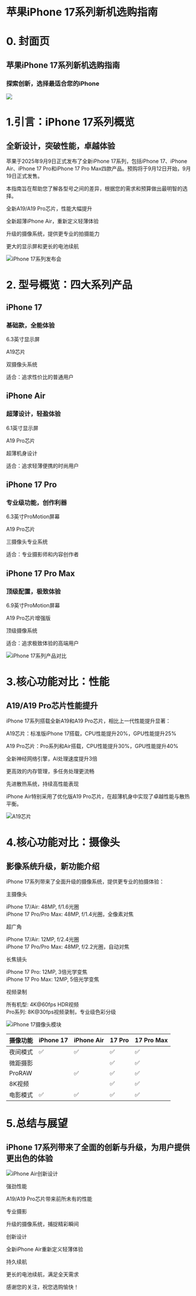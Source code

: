 # 苹果iPhone 17系列新机选购指南
# 0. 封面页

## 苹果iPhone 17系列新机选购指南

### 探索创新，选择最适合您的iPhone
![](https://private-us-east-1.manuscdn.com/sessionFile/EdmLDGoBnHwdjbhi8YqxVk/sandbox/slides_resource_is1s9z48qctfc2kq347jx-0517f971-e2b-prod-aws_1757575765540_na1fn_L2hvbWUvdWJ1bnR1L3VwbG9hZC9zZWFyY2hfaW1hZ2VzL2RYR212OEJPMmRrNg.jpg?x-oss-process=image/resize,w_1560,h_1560/format,webp&Expires=1798761600&Policy=eyJTdGF0ZW1lbnQiOlt7IlJlc291cmNlIjoiaHR0cHM6Ly9wcml2YXRlLXVzLWVhc3QtMS5tYW51c2Nkbi5jb20vc2Vzc2lvbkZpbGUvRWRtTERHb0JuSHdkamJoaThZcXhWay9zYW5kYm94L3NsaWRlc19yZXNvdXJjZV9pczFzOXo0OHFjdGZjMmtxMzQ3angtMDUxN2Y5NzEtZTJiLXByb2QtYXdzXzE3NTc1NzU3NjU1NDBfbmExZm5fTDJodmJXVXZkV0oxYm5SMUwzVndiRzloWkM5elpXRnlZMmhmYVcxaFoyVnpMMlJZUjIxMk9FSlBNbVJyTmcuanBnP3gtb3NzLXByb2Nlc3M9aW1hZ2UvcmVzaXplLHdfMTU2MCxoXzE1NjAvZm9ybWF0LHdlYnAiLCJDb25kaXRpb24iOnsiRGF0ZUxlc3NUaGFuIjp7IkFXUzpFcG9jaFRpbWUiOjE3OTg3NjE2MDB9fX1dfQ__&Key-Pair-Id=K2HSFNDJXOU9YS&Signature=qSzBCN0tf8WKs9wiSXKZfoJ2ZH19HtzKmYJO~dpHWXM1feYfuD7qTSzVhcWI1zMJROy1rT4mwqf-nZUq2C8~cKSbLjUdyJOK1IrzK~4vCCvhGkdZ06Za3UTBfoCvnSMgv91RZN3u9PFKe82xnRRXZomlmWUGm2Zcmhrp76bF3ggU3-MMcCcrV~Zorx0gvljwBlrQG~ky6G8rHqawaCSObQKfHZE9vaF9q3~qPksuXsg~QDovvFVE5f99njFWeko9fD550Ak515q3XOLB4KnTHR3SxU~tN351Y3ND8ohkOsHYnyiXPLcrQz5BGYmDSQ883cZ~67tEukIdJRID1C48oQ__)

  

# 1.引言：iPhone 17系列概览

## 全新设计，突破性能，卓越体验

苹果于2025年9月9日正式发布了全新iPhone 17系列，包括iPhone 17、iPhone Air、iPhone 17 Pro和iPhone 17 Pro Max四款产品。预购将于9月12日开始，9月19日正式发售。

本指南旨在帮助您了解各型号之间的差异，根据您的需求和预算做出最明智的选择。

全新A19/A19 Pro芯片，性能大幅提升

全新超薄iPhone Air，重新定义轻薄体验

升级的摄像系统，提供更专业的拍摄能力

更大的显示屏和更长的电池续航

![iPhone 17系列发布会](https://private-us-east-1.manuscdn.com/sessionFile/EdmLDGoBnHwdjbhi8YqxVk/sandbox/slides_resource_is1s9z48qctfc2kq347jx-0517f971-e2b-prod-aws_1757575822447_na1fn_L2hvbWUvdWJ1bnR1L3VwbG9hZC9zZWFyY2hfaW1hZ2VzL1d6N3lEaTlyUlg3Vg.jpg?x-oss-process=image/resize,w_1560,h_1560/format,webp&Expires=1798761600&Policy=eyJTdGF0ZW1lbnQiOlt7IlJlc291cmNlIjoiaHR0cHM6Ly9wcml2YXRlLXVzLWVhc3QtMS5tYW51c2Nkbi5jb20vc2Vzc2lvbkZpbGUvRWRtTERHb0JuSHdkamJoaThZcXhWay9zYW5kYm94L3NsaWRlc19yZXNvdXJjZV9pczFzOXo0OHFjdGZjMmtxMzQ3angtMDUxN2Y5NzEtZTJiLXByb2QtYXdzXzE3NTc1NzU4MjI0NDdfbmExZm5fTDJodmJXVXZkV0oxYm5SMUwzVndiRzloWkM5elpXRnlZMmhmYVcxaFoyVnpMMWQ2TjNsRWFUbHlVbGczVmcuanBnP3gtb3NzLXByb2Nlc3M9aW1hZ2UvcmVzaXplLHdfMTU2MCxoXzE1NjAvZm9ybWF0LHdlYnAiLCJDb25kaXRpb24iOnsiRGF0ZUxlc3NUaGFuIjp7IkFXUzpFcG9jaFRpbWUiOjE3OTg3NjE2MDB9fX1dfQ__&Key-Pair-Id=K2HSFNDJXOU9YS&Signature=JNlyDxYQuXWioEQQmsbYnfjvw6EHqQspcc6El8EX~mmATh2akpLOM1xpV9LxK4CEsfZ8PSPXmWsmGg1z9A-irTY75pkI0sTkSvsNjIJTyYUTYxVTZx8BLmti6e--PMFld~EmxRuLbnXHL2MWIU5U5MTE00egl70Lo5w5p1sGdjF9C5GRekIxrk6IItdSUF-SCo58AgLVQKFkdc1LLoLmPSX-Ku-PXQmQl-H8g9Z2Hg97hdVCdpXnqfsGjCV21-lG60mPjLWrhlKzv1HrBagjJWjHedT~ayM1AoHn6ipP~Cg9vpnRXXmvGvzj6QcqWaDT~vxkU2APu0wdnyW0xOpqyg__)

# 2. 型号概览：四大系列产品

## iPhone 17

### 基础款，全能体验

6.3英寸显示屏

A19芯片

双摄像头系统

适合：追求性价比的普通用户

## iPhone Air

### 超薄设计，轻盈体验

6.1英寸显示屏

A19 Pro芯片

超薄机身设计

适合：追求轻薄便携的时尚用户

## iPhone 17 Pro

### 专业级功能，创作利器

6.3英寸ProMotion屏幕

A19 Pro芯片

三摄像头专业系统

适合：专业摄影师和内容创作者

## iPhone 17 Pro Max

### 顶级配置，极致体验

6.9英寸ProMotion屏幕

A19 Pro芯片增强版

顶级摄像系统

适合：追求极致体验的高端用户

![iPhone 17系列产品对比](https://private-us-east-1.manuscdn.com/sessionFile/EdmLDGoBnHwdjbhi8YqxVk/sandbox/slides_resource_is1s9z48qctfc2kq347jx-0517f971-e2b-prod-aws_1757575959853_na1fn_L2hvbWUvdWJ1bnR1L3VwbG9hZC9zZWFyY2hfaW1hZ2VzL0RwZld6ZHB3VU9tYQ.jpg?x-oss-process=image/resize,w_1560,h_1560/format,webp&Expires=1798761600&Policy=eyJTdGF0ZW1lbnQiOlt7IlJlc291cmNlIjoiaHR0cHM6Ly9wcml2YXRlLXVzLWVhc3QtMS5tYW51c2Nkbi5jb20vc2Vzc2lvbkZpbGUvRWRtTERHb0JuSHdkamJoaThZcXhWay9zYW5kYm94L3NsaWRlc19yZXNvdXJjZV9pczFzOXo0OHFjdGZjMmtxMzQ3angtMDUxN2Y5NzEtZTJiLXByb2QtYXdzXzE3NTc1NzU5NTk4NTNfbmExZm5fTDJodmJXVXZkV0oxYm5SMUwzVndiRzloWkM5elpXRnlZMmhmYVcxaFoyVnpMMFJ3WmxkNlpIQjNWVTl0WVEuanBnP3gtb3NzLXByb2Nlc3M9aW1hZ2UvcmVzaXplLHdfMTU2MCxoXzE1NjAvZm9ybWF0LHdlYnAiLCJDb25kaXRpb24iOnsiRGF0ZUxlc3NUaGFuIjp7IkFXUzpFcG9jaFRpbWUiOjE3OTg3NjE2MDB9fX1dfQ__&Key-Pair-Id=K2HSFNDJXOU9YS&Signature=B9bQ7H3YSxTpFPQJYhR-FrBUz2rzL~Td-vBAROYoad9UU49wwwTxDtB2InaQNc8so76yT9FQ8s9LgknZdoKefXms5hkHFIV579WflBsBHZ0hBzVs4Q29Z6eFrlCH3ztwGZWHwkGho6tQqpYvUhAPKW5yg~z7RHioaP5kdzXnCPTE8xaThqmdAeZGsU6XuXpyggXeOSvg4vbVwSTs5fLIZAZqG835k0aa7cildUW-omfcIeMoBKieAmNBrYUXxdxCHGDHU4Dh~yYEp3JKoXF8CBkbXHN5CJdx~H2fPD9XIOafGkwc0v02anEo9nGnBbqxxPkqvPzIqhmmElPuhOVcsQ__)
  

# 3.核心功能对比：性能

## A19/A19 Pro芯片性能提升

iPhone 17系列搭载全新A19和A19 Pro芯片，相比上一代性能提升显著：

A19芯片：标准版iPhone 17搭载，CPU性能提升20%，GPU性能提升25%

A19 Pro芯片：Pro系列和Air搭载，CPU性能提升30%，GPU性能提升40%

全新神经网络引擎，AI处理速度提升3倍

更高效的内存管理，多任务处理更流畅

先进散热系统，持续高性能表现

iPhone Air特别采用了优化版A19 Pro芯片，在超薄机身中实现了卓越性能与散热平衡。

![A19芯片](https://private-us-east-1.manuscdn.com/sessionFile/EdmLDGoBnHwdjbhi8YqxVk/sandbox/slides_resource_is1s9z48qctfc2kq347jx-0517f971-e2b-prod-aws_1757575996147_na1fn_L2hvbWUvdWJ1bnR1L3VwbG9hZC9zZWFyY2hfaW1hZ2VzLzZkQXh1eHFIaUJuMA.jpg?x-oss-process=image/resize,w_1560,h_1560/format,webp&Expires=1798761600&Policy=eyJTdGF0ZW1lbnQiOlt7IlJlc291cmNlIjoiaHR0cHM6Ly9wcml2YXRlLXVzLWVhc3QtMS5tYW51c2Nkbi5jb20vc2Vzc2lvbkZpbGUvRWRtTERHb0JuSHdkamJoaThZcXhWay9zYW5kYm94L3NsaWRlc19yZXNvdXJjZV9pczFzOXo0OHFjdGZjMmtxMzQ3angtMDUxN2Y5NzEtZTJiLXByb2QtYXdzXzE3NTc1NzU5OTYxNDdfbmExZm5fTDJodmJXVXZkV0oxYm5SMUwzVndiRzloWkM5elpXRnlZMmhmYVcxaFoyVnpMelprUVhoMWVIRklhVUp1TUEuanBnP3gtb3NzLXByb2Nlc3M9aW1hZ2UvcmVzaXplLHdfMTU2MCxoXzE1NjAvZm9ybWF0LHdlYnAiLCJDb25kaXRpb24iOnsiRGF0ZUxlc3NUaGFuIjp7IkFXUzpFcG9jaFRpbWUiOjE3OTg3NjE2MDB9fX1dfQ__&Key-Pair-Id=K2HSFNDJXOU9YS&Signature=rNe9Qn2VsNL3l~kUdzRUoPCXt9oj6zIRhQMo3k84LlUMv9zXYGTRGfEUo0wPxjFKvQxIJyJf5C3WHda4G4yhtNCKRBQSTlIbAnkZxVgljMxi~hI51IiHuRLHYiWYvgjPqNvqFtXveH4y~bjl2Ap9oVlZKgzzK17seJjbVUR8Me6LJMJ4miMIll7vgNqN6Fr7KLfgDBu0tiH8LpYXqnt~ns9ALzubDVDSuD3wkBlsEliON-J4OIUxX88hhP31Zpczz3vDKqc4l1g8Er9tbggipQPM8GPNgaLw01ApviiuUQMZTuH6zDIbvuIu7WbJs6Y~-fMeJDri1p9Czp5-A59gGA__)

# 4.核心功能对比：摄像头

## 影像系统升级，新功能介绍

iPhone 17系列带来了全面升级的摄像系统，提供更专业的拍摄体验：

主摄像头

iPhone 17/Air: 48MP, f/1.6光圈  
iPhone 17 Pro/Pro Max: 48MP, f/1.4光圈，全像素对焦

超广角

iPhone 17/Air: 12MP, f/2.4光圈  
iPhone 17 Pro/Pro Max: 48MP, f/2.2光圈，自动对焦

长焦镜头

iPhone 17 Pro: 12MP, 3倍光学变焦  
iPhone 17 Pro Max: 12MP, 5倍光学变焦

视频录制

所有机型: 4K@60fps HDR视频  
Pro系列: 8K@30fps视频录制，专业级色彩分级

![iPhone 17摄像头模块](https://private-us-east-1.manuscdn.com/sessionFile/EdmLDGoBnHwdjbhi8YqxVk/sandbox/slides_resource_is1s9z48qctfc2kq347jx-0517f971-e2b-prod-aws_1757576032239_na1fn_L2hvbWUvdWJ1bnR1L3VwbG9hZC9zZWFyY2hfaW1hZ2VzL0lXZjUzTjRneGFuRg.jpg?x-oss-process=image/resize,w_1560,h_1560/format,webp&Expires=1798761600&Policy=eyJTdGF0ZW1lbnQiOlt7IlJlc291cmNlIjoiaHR0cHM6Ly9wcml2YXRlLXVzLWVhc3QtMS5tYW51c2Nkbi5jb20vc2Vzc2lvbkZpbGUvRWRtTERHb0JuSHdkamJoaThZcXhWay9zYW5kYm94L3NsaWRlc19yZXNvdXJjZV9pczFzOXo0OHFjdGZjMmtxMzQ3angtMDUxN2Y5NzEtZTJiLXByb2QtYXdzXzE3NTc1NzYwMzIyMzlfbmExZm5fTDJodmJXVXZkV0oxYm5SMUwzVndiRzloWkM5elpXRnlZMmhmYVcxaFoyVnpMMGxYWmpVelRqUm5lR0Z1UmcuanBnP3gtb3NzLXByb2Nlc3M9aW1hZ2UvcmVzaXplLHdfMTU2MCxoXzE1NjAvZm9ybWF0LHdlYnAiLCJDb25kaXRpb24iOnsiRGF0ZUxlc3NUaGFuIjp7IkFXUzpFcG9jaFRpbWUiOjE3OTg3NjE2MDB9fX1dfQ__&Key-Pair-Id=K2HSFNDJXOU9YS&Signature=RbylEzzC6qyoma1dhWpFdT5igpXKYnjQXLyz8TyveUaffMI-ZjTe-n-Qv1-kJxUnTICyk16SI0NwA6WCOrPKqPa1wCFwgGxsErT-kPmhMLtwdZL3W3wxANRnbDeaKU6un9al5pVe3QH2~J4G4uHD4-rM8BLjkJaG2oWFXGx771QJVUuNBy1uhSE2ftswsFzlJ4e8lxJACwqv334G0GZymnmH~nJSAxOwLcoMPE38wS2esaVbDYjgTqi0ujveqaD7bj64xjv-Xsq52XpXc8NYL8VDSrUzqXLHDcEevTeVuEFMNO01FO8LQpvOem66iucYnG3Qzc3LVh2xsryNTYiOPw__)

|摄像功能|iPhone 17|iPhone Air|17 Pro|17 Pro Max|
|---|---|---|---|---|
|夜间模式|✅|✅|✅|✅|
|微距摄影|||✅|✅|
|ProRAW||✅|✅|✅|
|8K视频|||✅|✅|
|电影模式|✅|✅|✅|✅|
  
  
# 5.总结与展望

## iPhone 17系列带来了全面的创新与升级，为用户提供更出色的体验

![iPhone Air创新设计](https://manus.im/home/ubuntu/upload/search_images/AfAKW9lpQX7r.jpg)

强劲性能

A19/A19 Pro芯片带来前所未有的性能

专业摄影

升级的摄像系统，捕捉精彩瞬间

创新设计

全新iPhone Air重新定义轻薄体验

持久续航

更长的电池续航，满足全天需求

感谢您的关注，祝您选购愉快！